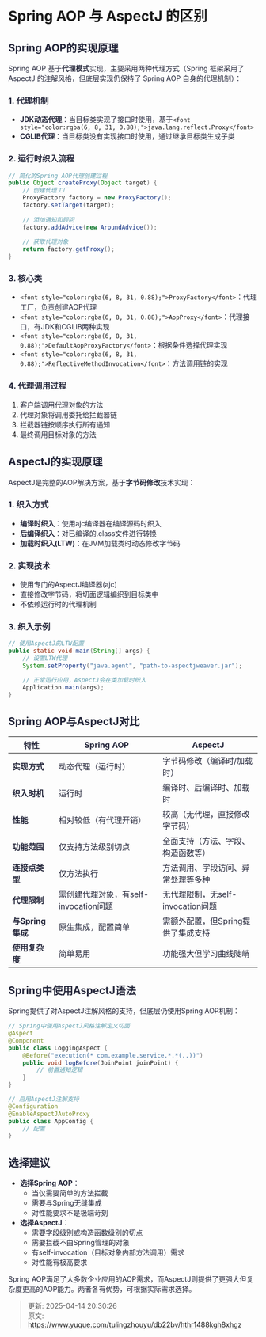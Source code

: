 # Spring AOP 与 AspectJ 的区别

## <font style="color:rgba(6, 8, 31, 0.88);">Spring AOP的实现原理</font>
<font style="color:rgba(6, 8, 31, 0.88);">Spring AOP 基于</font>**<font style="color:rgba(6, 8, 31, 0.88);">代理模式</font>**<font style="color:rgba(6, 8, 31, 0.88);">实现，主要采用两种代理方式（Spring 框架采用了 AspectJ 的注解风格，但底层实现仍保持了 Spring AOP 自身的代理机制）： </font>

### <font style="color:rgba(6, 8, 31, 0.88);">1. 代理机制</font>
+ **<font style="color:rgba(6, 8, 31, 0.88);">JDK动态代理</font>**<font style="color:rgba(6, 8, 31, 0.88);">：当目标类实现了接口时使用，基于</font>`<font style="color:rgba(6, 8, 31, 0.88);">java.lang.reflect.Proxy</font>`
+ **<font style="color:rgba(6, 8, 31, 0.88);">CGLIB代理</font>**<font style="color:rgba(6, 8, 31, 0.88);">：当目标类没有实现接口时使用，通过继承目标类生成子类</font>

### <font style="color:rgba(6, 8, 31, 0.88);">2. 运行时织入流程</font>
```java
// 简化的Spring AOP代理创建过程  
public Object createProxy(Object target) {  
    // 创建代理工厂  
    ProxyFactory factory = new ProxyFactory();  
    factory.setTarget(target);  
    
    // 添加通知和顾问  
    factory.addAdvice(new AroundAdvice());  
    
    // 获取代理对象  
    return factory.getProxy();  
}
```

### <font style="color:rgba(6, 8, 31, 0.88);">3. 核心类</font>
+ `<font style="color:rgba(6, 8, 31, 0.88);">ProxyFactory</font>`<font style="color:rgba(6, 8, 31, 0.88);">：代理工厂，负责创建AOP代理</font>
+ `<font style="color:rgba(6, 8, 31, 0.88);">AopProxy</font>`<font style="color:rgba(6, 8, 31, 0.88);">：代理接口，有JDK和CGLIB两种实现</font>
+ `<font style="color:rgba(6, 8, 31, 0.88);">DefaultAopProxyFactory</font>`<font style="color:rgba(6, 8, 31, 0.88);">：根据条件选择代理实现</font>
+ `<font style="color:rgba(6, 8, 31, 0.88);">ReflectiveMethodInvocation</font>`<font style="color:rgba(6, 8, 31, 0.88);">：方法调用链的实现</font>

### <font style="color:rgba(6, 8, 31, 0.88);">4. 代理调用过程</font>
1. <font style="color:rgba(6, 8, 31, 0.88);">客户端调用代理对象的方法</font>
2. <font style="color:rgba(6, 8, 31, 0.88);">代理对象将调用委托给拦截器链</font>
3. <font style="color:rgba(6, 8, 31, 0.88);">拦截器链按顺序执行所有通知</font>
4. <font style="color:rgba(6, 8, 31, 0.88);">最终调用目标对象的方法</font>

## <font style="color:rgba(6, 8, 31, 0.88);">AspectJ的实现原理</font>
<font style="color:rgba(6, 8, 31, 0.88);">AspectJ是完整的AOP解决方案，基于</font>**<font style="color:rgba(6, 8, 31, 0.88);">字节码修改</font>**<font style="color:rgba(6, 8, 31, 0.88);">技术实现：</font>

### <font style="color:rgba(6, 8, 31, 0.88);">1. 织入方式</font>
+ **<font style="color:rgba(6, 8, 31, 0.88);">编译时织入</font>**<font style="color:rgba(6, 8, 31, 0.88);">：使用ajc编译器在编译源码时织入</font>
+ **<font style="color:rgba(6, 8, 31, 0.88);">后编译织入</font>**<font style="color:rgba(6, 8, 31, 0.88);">：对已编译的.class文件进行转换</font>
+ **<font style="color:rgba(6, 8, 31, 0.88);">加载时织入(LTW)</font>**<font style="color:rgba(6, 8, 31, 0.88);">：在JVM加载类时动态修改字节码</font>

### <font style="color:rgba(6, 8, 31, 0.88);">2. 实现技术</font>
+ <font style="color:rgba(6, 8, 31, 0.88);">使用专门的AspectJ编译器(ajc)</font>
+ <font style="color:rgba(6, 8, 31, 0.88);">直接修改字节码，将切面逻辑编织到目标类中</font>
+ <font style="color:rgba(6, 8, 31, 0.88);">不依赖运行时的代理机制</font>

### <font style="color:rgba(6, 8, 31, 0.88);">3. 织入示例</font>
```java
// 使用AspectJ的LTW配置  
public static void main(String[] args) {  
    // 设置LTW代理  
    System.setProperty("java.agent", "path-to-aspectjweaver.jar");  

    // 正常运行应用，AspectJ会在类加载时织入  
    Application.main(args);  
}
```

## <font style="color:rgba(6, 8, 31, 0.88);">Spring AOP与AspectJ对比</font>
| **<font style="color:rgba(6, 8, 31, 0.88);">特性</font>** | **<font style="color:rgba(6, 8, 31, 0.88);">Spring AOP</font>** | **<font style="color:rgba(6, 8, 31, 0.88);">AspectJ</font>** |
| --- | --- | --- |
| **<font style="color:rgba(6, 8, 31, 0.88);">实现方式</font>** | <font style="color:rgba(6, 8, 31, 0.88);">动态代理（运行时）</font> | <font style="color:rgba(6, 8, 31, 0.88);">字节码修改（编译时/加载时）</font> |
| **<font style="color:rgba(6, 8, 31, 0.88);">织入时机</font>** | <font style="color:rgba(6, 8, 31, 0.88);">运行时</font> | <font style="color:rgba(6, 8, 31, 0.88);">编译时、后编译时、加载时</font> |
| **<font style="color:rgba(6, 8, 31, 0.88);">性能</font>** | <font style="color:rgba(6, 8, 31, 0.88);">相对较低（有代理开销）</font> | <font style="color:rgba(6, 8, 31, 0.88);">较高（无代理，直接修改字节码）</font> |
| **<font style="color:rgba(6, 8, 31, 0.88);">功能范围</font>** | <font style="color:rgba(6, 8, 31, 0.88);">仅支持方法级别切点</font> | <font style="color:rgba(6, 8, 31, 0.88);">全面支持（方法、字段、构造函数等）</font> |
| **<font style="color:rgba(6, 8, 31, 0.88);">连接点类型</font>** | <font style="color:rgba(6, 8, 31, 0.88);">仅方法执行</font> | <font style="color:rgba(6, 8, 31, 0.88);">方法调用、字段访问、异常处理等多种</font> |
| **<font style="color:rgba(6, 8, 31, 0.88);">代理限制</font>** | <font style="color:rgba(6, 8, 31, 0.88);">需创建代理对象，有self-invocation问题</font> | <font style="color:rgba(6, 8, 31, 0.88);">无代理限制，无self-invocation问题</font> |
| **<font style="color:rgba(6, 8, 31, 0.88);">与Spring集成</font>** | <font style="color:rgba(6, 8, 31, 0.88);">原生集成，配置简单</font> | <font style="color:rgba(6, 8, 31, 0.88);">需额外配置，但Spring提供了集成支持</font> |
| **<font style="color:rgba(6, 8, 31, 0.88);">使用复杂度</font>** | <font style="color:rgba(6, 8, 31, 0.88);">简单易用</font> | <font style="color:rgba(6, 8, 31, 0.88);">功能强大但学习曲线陡峭</font> |


## <font style="color:rgba(6, 8, 31, 0.88);">Spring中使用AspectJ语法</font>
<font style="color:rgba(6, 8, 31, 0.88);">Spring提供了对AspectJ注解风格的支持，但底层仍使用Spring AOP机制：</font>

```java
// Spring中使用AspectJ风格注解定义切面  
@Aspect  
@Component  
public class LoggingAspect {  
    @Before("execution(* com.example.service.*.*(..))")  
    public void logBefore(JoinPoint joinPoint) {  
        // 前置通知逻辑  
    }  
}  

// 启用AspectJ注解支持  
@Configuration  
@EnableAspectJAutoProxy  
public class AppConfig {  
    // 配置  
}
```

## <font style="color:rgba(6, 8, 31, 0.88);">选择建议</font>
+ **<font style="color:rgba(6, 8, 31, 0.88);">选择Spring AOP</font>**<font style="color:rgba(6, 8, 31, 0.88);">：</font>
    - <font style="color:rgba(6, 8, 31, 0.88);">当仅需要简单的方法拦截</font>
    - <font style="color:rgba(6, 8, 31, 0.88);">需要与Spring无缝集成</font>
    - <font style="color:rgba(6, 8, 31, 0.88);">对性能要求不是极端苛刻</font>
+ **<font style="color:rgba(6, 8, 31, 0.88);">选择AspectJ</font>**<font style="color:rgba(6, 8, 31, 0.88);">：</font>
    - <font style="color:rgba(6, 8, 31, 0.88);">需要字段级别或构造函数级别的切点</font>
    - <font style="color:rgba(6, 8, 31, 0.88);">需要拦截不由Spring管理的对象</font>
    - <font style="color:rgba(6, 8, 31, 0.88);">有self-invocation（目标对象内部方法调用）需求</font>
    - <font style="color:rgba(6, 8, 31, 0.88);">对性能有极高要求</font>

<font style="color:rgba(6, 8, 31, 0.88);">Spring AOP满足了大多数企业应用的AOP需求，而AspectJ则提供了更强大但复杂度更高的AOP能力。两者各有优势，可根据实际需求选择。</font>



> 更新: 2025-04-14 20:30:26  
> 原文: <https://www.yuque.com/tulingzhouyu/db22bv/hthr1488kgh8xhgz>